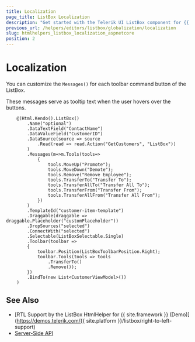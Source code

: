 ```yaml
---
title: Localization
page_title: ListBox Localization
description: "Get started with the Telerik UI ListBox component for {{ site.framework }} and learn about the localization options it supports."
previous_url: /helpers/editors/listbox/globalization/localization
slug: htmlhelpers_listbox_localization_aspnetcore
position: 2
---
```


# Localization

You can customize the `Messages()` for each toolbar command button of the ListBox.

These messages serve as tooltip text when the user hovers over the buttons.

```HtmlHelper
    @(Html.Kendo().ListBox()
        .Name("optional")
        .DataTextField("ContactName")
        .DataValueField("CustomerID")
        .DataSource(source => source
            .Read(read => read.Action("GetCustomers", "ListBox"))
        )
        .Messages(m=>m.Tools(tools=>
            {
                tools.MoveUp("Promote");
                tools.MoveDown("Demote");
                tools.Remove("Remove Employee");
                tools.TransferTo("Transfer To");
                tools.TransferAllTo("Transfer All To");
                tools.TransferFrom("Transfer From");
                tools.TransferAllFrom("Transfer All From");
            })
        )
        .TemplateId("customer-item-template")
        .Draggable(draggable => draggable.Placeholder("customPlaceholder"))
        .DropSources("selected")
        .ConnectWith("selected")
        .Selectable(ListBoxSelectable.Single)
        .Toolbar(toolbar =>
        {
            toolbar.Position(ListBoxToolbarPosition.Right);
            toolbar.Tools(tools => tools
                .TransferTo()
                .Remove());
        })
        .BindTo(new List<CustomerViewModel>())
    )
```

## See Also

* [RTL Support by the ListBox HtmlHelper for {{ site.framework }} (Demo)](https://demos.telerik.com/{{ site.platform }}/listbox/right-to-left-support)
* [Server-Side API](/api/listbox)
